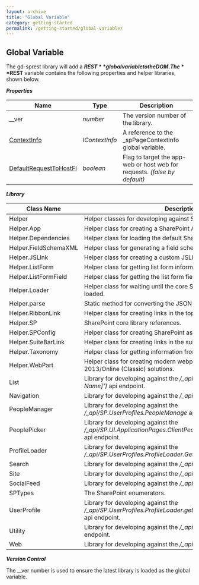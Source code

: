 ```yaml
---
layout: archive
title: "Global Variable"
category: getting-started
permalink: /getting-started/global-variable/
---
```

## Global Variable

The gd-sprest library will add a **$REST** global variable to the DOM. The **$REST** variable contains the following properties and helper libraries, shown below.

**_Properties_**

| Name | Type | Description |
| --- | --- | --- |
| __ver | _number_ | The version number of the library. |
| [ContextInfo](/topics/context-info) | _IContextInfo_ | A reference to the _spPageContextInfo global variable. |
| [DefaultRequestToHostFl](/topics/add-in-model) | _boolean_ | Flag to target the app-web or host web for requests. _(false by default)_ |

**_Library_**

| Class Name | Description |
| --- | --- |
| Helper | Helper classes for developing against SharePoint. |
| Helper.App | Helper class for creating a SharePoint Add-In. |
| Helper.Dependencies | Helper class for loading the default SharePoint core libraries. |
| Helper.FieldSchemaXML | Helper class for generating a field schema xml. |
| Helper.JSLink | Helper class for creating a custom JSLink solution. |
| Helper.ListForm | Helper class for getting list form information. |
| Helper.ListFormField | Helper class for getting the list form field information. |
| Helper.Loader | Helper class for waiting until the core SharePoint core libraries are loaded. |
| Helper.parse | Static method for converting the JSON string to object. |
| Helper.RibbonLink | Helper class for creating links in the top ribbon bar. |
| Helper.SP | SharePoint core library references. |
| Helper.SPConfig | Helper class for creating SharePoint assets. |
| Helper.SuiteBarLink | Helper class for creating links in the suite bar. |
| Helper.Taxonomy | Helper class for getting information from the taxonomy term store. |
| Helper.WebPart | Helper class for creating modern webparts in SharePoint 2013/Online (Classic) solutions. |
| List | Library for developing against the _/\_api/web/lists/getByTitle('[List Name]')_ api endpoint. |
| Navigation | Library for developing against the _/\_api/navigation_ api endpoint. |
| PeopleManager | Library for developing against the _/\_api/SP.UserProfiles.PeopleManage_ api endpoint. |
| PeoplePicker | Library for developing against the _/\_api/SP.UI.ApplicationPages.ClientPeoplePickerWebServiceInterface_ api endpoint. |
| ProfileLoader | Library for developing against the _/\_api/SP.UserProfiles.ProfileLoader.GetProfileLoader_ api endpoint. |
| Search | Library for developing against the _/\_api/search_ api endpoint. |
| Site | Library for developing against the _/\_api/site_ api endpoint. |
| SocialFeed | Library for developing against the _/\_api/social.feed_ api endpoint. |
| SPTypes | The SharePoint enumerators. |
| UserProfile | Library for developing against the _/\_api/SP.UserProfiles.ProfileLoader.getProfileLoader/getUserProfile_ api endpoint. |
| Utility | Library for developing against the _/\_api/SP.Utilities.Utility_ api endpoint. |
| Web | Library for developing against the _/\_api/web_ api endpoint. |

**_Version Control_**

The __ver number is used to ensure the latest library is loaded as the global variable.